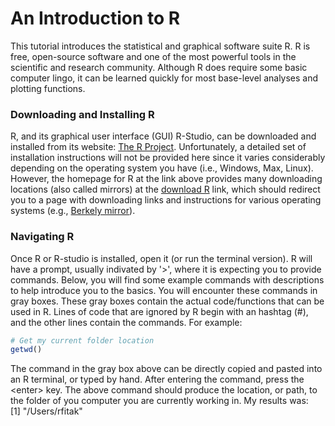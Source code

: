 # An Introduction to R
This tutorial introduces the statistical and graphical software suite R.  R is free, open-source software and one of the most powerful tools in the scientific and research community.  Although R does require some basic computer lingo, it can be learned quickly for most base-level analyses and plotting functions.

### Downloading and Installing R
R, and its graphical user interface (GUI) R-Studio, can be downloaded and installed from its website: [The R Project](https://www.r-project.org).  Unfortunately, a detailed set of installation instructions will not be provided here since it varies considerably depending on the operating system you have (i.e., Windows, Max, Linux).  However, the homepage for R at the link above provides many downloading locations (also called mirrors) at the [download R](https://cran.r-project.org/mirrors.html) link, which should redirect you to a page with downloading links and instructions for various operating systems (e.g., [Berkely mirror](https://cran.cnr.berkeley.edu)).

### Navigating R
Once R or R-studio is installed, open it (or run the terminal version).  R will have a prompt, usually indivated by '>', where it is expecting you to provide commands.  Below, you will find some example commands with descriptions to help introduce you to the basics. You will encounter these commands in gray boxes. These gray boxes contain the actual code/functions that can be used in R. Lines of code that are ignored by R begin with an hashtag (#), and the other lines contain the commands. For example:
```R
# Get my current folder location
getwd()
```
The command in the gray box above can be directly copied and pasted into an R terminal, or typed by hand.  After entering the command, press the \<enter\> key.  The above command should produce the location, or path, to the folder of you computer you are currently working in.  My results was:  
[1] "/Users/rfitak"

